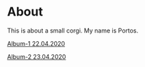 # About

This is about a small corgi.
My name is Portos.

[Album-1 22.04.2020](https://imgur.com/a/M39xq9E)

[Album-2 23.04.2020](https://imgur.com/a/KD5LIky)